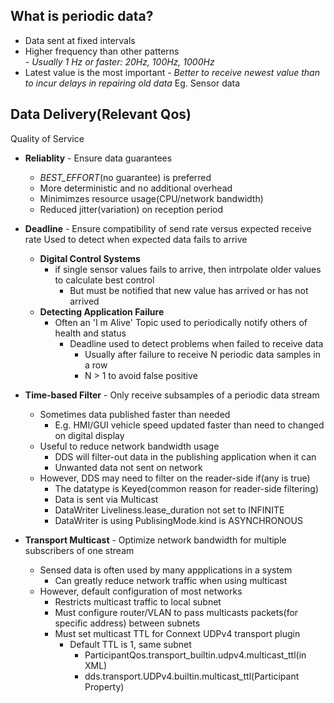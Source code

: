 ## What is periodic data?
* Data sent at fixed intervals
* Higher frequency than other patterns <br/>
  *- Usually 1 Hz or faster: 20Hz, 100Hz, 1000Hz*
* Latest value is the most important
  *- Better to receive newest value than to incur delays in repairing old data*
Eg. Sensor data

## Data Delivery(Relevant Qos)
Quality of Service
* **Reliablity** - Ensure data guarantees
  - *BEST_EFFORT*(no guarantee) is preferred
  - More deterministic and no additional overhead
  - Minimimzes resource usage(CPU/network bandwidth) 
  - Reduced jitter(variation) on reception period
  
* **Deadline** - Ensure compatibility of send rate versus expected receive rate
  Used to detect when expected data fails to arrive
  - **Digital Control Systems**
    * if single sensor values fails to arrive, then intrpolate older values to calculate best control
      - But must be notified that new value has arrived or has not arrived
  - **Detecting Application Failure**
    * Often an 'I m Alive' Topic used to periodically notify others of health and status
      - Deadline used to detect problems when failed to receive data
         * Usually after failure to receive N periodic data samples in a row
         * N > 1 to avoid false positive
         
* **Time-based Filter** - Only receive subsamples of a periodic data stream
  * Sometimes data published faster than needed 
    - E.g. HMI/GUI vehicle speed updated faster than need to changed on digital display
  * Useful to reduce network bandwidth usage
    - DDS will filter-out data in the publishing application when it can
    - Unwanted data not sent on network
  * However, DDS may need to filter on the reader-side if(any is true) 
    - The datatype is Keyed(common reason for reader-side filtering) 
    - Data is sent via Multicast 
    - DataWriter Liveliness.lease_duration not set to INFINITE
    - DataWriter is using PublisingMode.kind is ASYNCHRONOUS  


* **Transport Multicast** - Optimize network bandwidth for multiple subscribers of one stream
  * Sensed data is often used by many appplications in a system
    - Can greatly reduce network traffic when using multicast
  * However, default configuration of most networks 
    - Restricts multicast traffic to local subnet
    - Must configure router/VLAN to pass multicasts packets(for specific address) between subnets
    - Must set multicast TTL for Connext UDPv4 transport plugin
      * Default TTL is 1, same subnet
        - ParticipantQos.transport_builtin.udpv4.multicast_ttl(in XML)
        - dds.transport.UDPv4.builtin.multicast_ttl(Participant Property)
      

